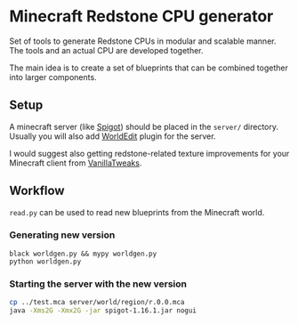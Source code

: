 # Minecraft Redstone CPU generator

Set of tools to generate Redstone CPUs in modular and scalable manner.
The tools and an actual CPU are developed together.

The main idea is to create a set of blueprints that can be combined together into larger components.

## Setup

A minecraft server (like [Spigot](https://www.spigotmc.org/)) should be placed in the `server/` directory. Usually you will also add [WorldEdit](https://dev.bukkit.org/projects/worldedit/files) plugin for the server.

I would suggest also getting redstone-related texture improvements for your Minecraft client from [VanillaTweaks](https://vanillatweaks.net/picker/resource-packs/).

## Workflow

`read.py` can be used to read new blueprints from the Minecraft world.

### Generating new version

```
black worldgen.py && mypy worldgen.py
python worldgen.py
```

### Starting the server with the new version

```bash
cp ../test.mca server/world/region/r.0.0.mca
java -Xms2G -Xmx2G -jar spigot-1.16.1.jar nogui
```